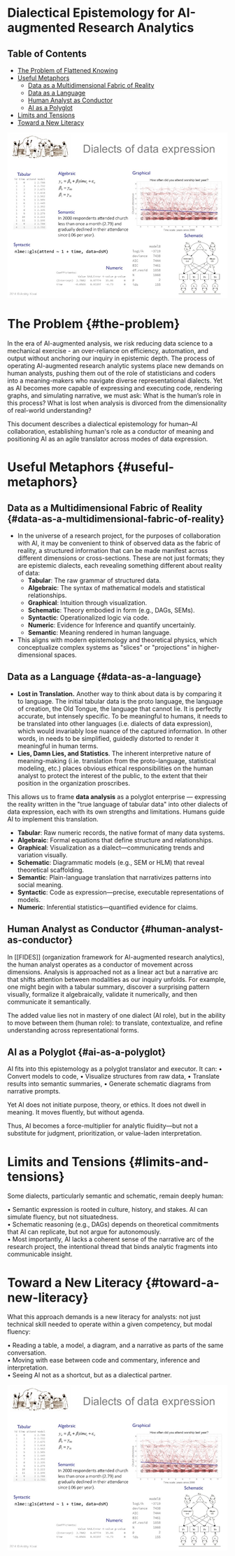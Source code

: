 # Dialectical Epistemology for AI-augmented Research Analytics

## Table of Contents

-   [The Problem of Flattened Knowing](#introduction-the-problem-of-flattened-knowing)
-   [Useful Metaphors](#useful-metaphors)
    -   [Data as a Multidimensional Fabric of Reality](#data-as-a-multidimensional-fabric-of-reality)
    -   [Data as a Language](#data-as-a-language)
    -   [Human Analyst as Conductor](#human-analyst-as-conductor)
    -   [AI as a Polyglot](#ai-as-a-polyglot)
-   [Limits and Tensions](#limits-and-tensions)
-   [Toward a New Literacy](#toward-a-new-literacy)

![Dialects of data expression](../philosophy/images/dialects.jpg)

# The Problem {#the-problem}

In the era of AI-augmented analysis, we risk reducing data science to a mechanical exercise - an over-reliance on efficiency, automation, and output without anchoring our inquiry in epistemic depth. The process of operating AI-augmented research analytic systems place new demands on human analysts, pushing them out of the role of statisticians and coders into a meaning-makers who navigate diverse representational dialects. Yet as AI becomes more capable of expressing and executing code, rendering graphs, and simulating narrative, we must ask: What is the human’s role in this process? What is lost when analysis is divorced from the dimensionality of real-world understanding?

This document describes a dialectical epistemology for human–AI collaboration,  establishing human's role as a conductor of meaning and positioning AI as an agile translator across modes of data expression.

# Useful Metaphors {#useful-metaphors}

## Data as a Multidimensional Fabric of Reality {#data-as-a-multidimensional-fabric-of-reality}

-   In the universe of a research project, for the purposes of collaboration with AI, it may be convenient to think of observed data as the fabric of reality, a structured information that can be made manifest across different dimensions or cross-sections. These are not just formats; they are epistemic dialects, each revealing something different about reality of data:
    -   **Tabular**: The raw grammar of structured data.
    -   **Algebraic**: The syntax of mathematical models and statistical relationships.
    -   **Graphical**: Intuition through visualization.
    -   **Schematic**: Theory embodied in form (e.g., DAGs, SEMs).
    -   **Syntactic**: Operationalized logic via code.
    -   **Numeric**: Evidence for Inference and quantify uncertainly.
    -   **Semantic**: Meaning rendered in human language.
-   This aligns with modern epistemology and theoretical physics, which conceptualize complex systems as "slices" or "projections" in higher-dimensional spaces.

## Data as a Language {#data-as-a-language}

-   **Lost in Translation.** Another way to think about data is by comparing it to language. The initial tabular data is the proto language, the language of creation, the Old Tongue, the language that cannot lie. It is perfectly accurate, but intensely specific. To be meaningful to humans, it needs to be translated into other languages (i.e. dialects of data expression), which would invariably lose nuance of the captured information. In other words, in needs to be simplified, guidedly distorted to render it meaningful in human terms.
-   **Lies, Damn Lies, and Statistics**. The inherent interpretive nature of meaning-making (i.ie. translation from the proto-language, statistical modeling, etc.) places obvious ethical responsibilities on the human analyst to protect the interest of the public, to the extent that their position in the organization proscribes.

This allows us to frame **data analysis** as a polyglot enterprise — expressing the reality written in the "true language of tabular data" into other dialects of data expression, each with its own strengths and limitations. Humans guide AI to implement this translation.

-   **Tabular**: Raw numeric records, the native format of many data systems.
-   **Algebraic**: Formal equations that define structure and relationships.
-   **Graphical**: Visualization as a dialect—communicating trends and variation visually.
-   **Schematic**: Diagrammatic models (e.g., SEM or HLM) that reveal theoretical scaffolding.
-   **Semantic**: Plain-language translation that narrativizes patterns into social meaning.
-   **Syntactic**: Code as expression—precise, executable representations of models.
-   **Numeric**: Inferential statistics—quantified evidence for claims.

## Human Analyst as Conductor {#human-analyst-as-conductor}

In [[FIDES]] (organization framework for AI-augmented research analytics), the human analyst operates as a conductor of movement across dimensions. Analysis is approached not as a linear act but a narrative arc that shifts attention between modalities as our inquiry unfolds. For example, one might begin with a tabular summary, discover a surprising pattern visually, formalize it algebraically, validate it numerically, and then communicate it semantically.

The added value lies not in mastery of one dialect (AI role), but in the ability to move between them (human role): to translate, contextualize, and refine understanding across representational forms.

## AI as a Polyglot {#ai-as-a-polyglot}

AI fits into this epistemology as a polyglot translator and executor. It can: • Convert models to code, • Visualize structures from raw data, • Translate results into semantic summaries, • Generate schematic diagrams from narrative prompts.

Yet AI does not initiate purpose, theory, or ethics. It does not dwell in meaning. It moves fluently, but without agenda.

Thus, AI becomes a force-multiplier for analytic fluidity—but not a substitute for judgment, prioritization, or value-laden interpretation.

# Limits and Tensions {#limits-and-tensions}

Some dialects, particularly semantic and schematic, remain deeply human:

• Semantic expression is rooted in culture, history, and stakes. AI can simulate fluency, but not situatedness.\
• Schematic reasoning (e.g., DAGs) depends on theoretical commitments that AI can replicate, but not argue for autonomously.\
• Most importantly, AI lacks a coherent sense of the narrative arc of the research project, the intentional thread that binds analytic fragments into communicable insight.

# Toward a New Literacy {#toward-a-new-literacy}

What this approach demands is a new literacy for analysts: not just technical skill needed to operate within a given competency, but modal fluency:

• Reading a table, a model, a diagram, and a narrative as parts of the same conversation.\
• Moving with ease between code and commentary, inference and interpretation.\
• Seeing AI not as a shortcut, but as a dialectical partner.

![Dialects of Data Expression](images/dialects.jpg)
